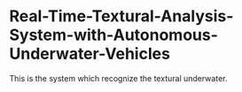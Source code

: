 # Real-Time-Textural-Analysis-System-with-Autonomous-Underwater-Vehicles
This is the system which recognize the textural underwater.
